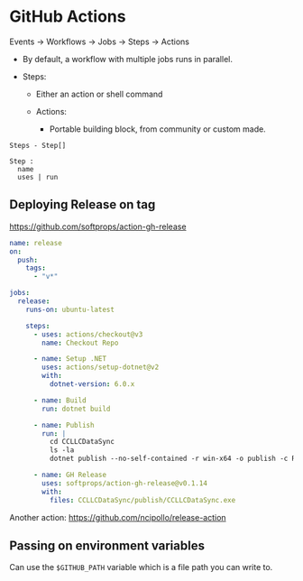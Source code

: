 # GitHub Actions

Events -> Workflows -> Jobs -> Steps -> Actions

- By default, a workflow with multiple jobs runs in parallel.

- Steps:
  - Either an action or shell command

  - Actions:
    - Portable building block, from community or custom made.


```
Steps - Step[]

Step :
  name
  uses | run
```


## Deploying Release on tag

<https://github.com/softprops/action-gh-release>

```yaml
name: release
on:
  push:
    tags:
      - "v*"

jobs:
  release:
    runs-on: ubuntu-latest

    steps:
      - uses: actions/checkout@v3
        name: Checkout Repo

      - name: Setup .NET
        uses: actions/setup-dotnet@v2
        with:
          dotnet-version: 6.0.x

      - name: Build
        run: dotnet build

      - name: Publish
        run: |
          cd CCLLCDataSync
          ls -la
          dotnet publish --no-self-contained -r win-x64 -o publish -c Release -p:DebugType=None -p:PublishSingleFile=true

      - name: GH Release
        uses: softprops/action-gh-release@v0.1.14
        with:
          files: CCLLCDataSync/publish/CCLLCDataSync.exe
```

Another action: <https://github.com/ncipollo/release-action>


## Passing on environment variables

Can use the `$GITHUB_PATH` variable which is a file path you can write to.

